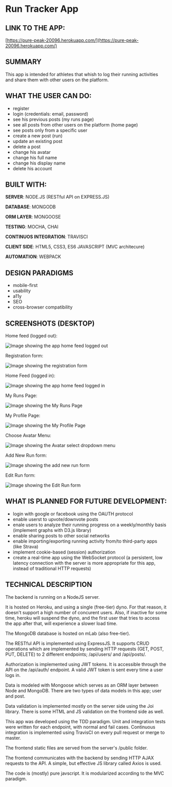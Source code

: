 # Run Tracker App

## LINK TO THE APP:
[https://pure-peak-20096.herokuapp.com/](https://pure-peak-20096.herokuapp.com/)

## SUMMARY
This app is intended for athletes that whish to log their running activities and share them with other users on the platform.

## WHAT THE USER CAN DO:

* register
* login (credentials: email, password)
* see his previous posts (my runs page)
* see all posts from other users on the     platform (home page)
* see posts only from a specific user
* create a new post (run)
* update an existing post
* delete a post
* change his avatar
* change his full name
* change his display name
* delete his account

## BUILT WITH:

**SERVER**: NODE.JS (RESTful API on EXPRESS.JS)

**DATABASE**: MONGODB

**ORM LAYER**: MONGOOSE

**TESTING**: MOCHA, CHAI

**CONTINUOS INTEGRATION**: TRAVISCI

**CLIENT SIDE**: HTML5, CSS3, ES6 JAVASCRIPT (MVC architecure)

**AUTOMATION**: WEBPACK

## DESIGN PARADIGMS

* mobile-first
* usability
* a11y
* SEO
* cross-browser compatibility

## SCREENSHOTS (DESKTOP)

Home feed (logged out):

![Image showing the app home feed logged out](app/public/dist/img/homeFeed1.png "Home feed logged out")

Registration form:

![Image showing the registration form](app/public/dist/img/registerForm.png "Registration form")

Home Feed (logged in):

![Image showing the app home feed logged in](app/public/dist/img/homeFeed2.png "Home feed logged in")

My Runs Page:

![Image showing the My Runs Page](app/public/dist/img/MyRuns.png "My Runs")

My Profile Page:

![Image showing the My Profile Page](app/public/dist/img/myProfileEdit.png "My Profile")

Choose Avatar Menu:

![Image showing the Avatar select dropdown menu](app/public/dist/img/chooseAvatar.png "Choose Avatar")


Add New Run form:

![Image showing the add new run form](app/public/dist/img/addNewRunForm.png "Add New Run form")

Edit Run form:

![Image showing the Edit Run form](app/public/dist/img/editRun.png "Edit Run form")

## WHAT IS PLANNED FOR FUTURE DEVELOPMENT:
* login with google or facebook using the OAUTH protocol
* enable userst to upvote/downvote posts
* enale users to analyze their running progress on a weekly/monthly basis (implement graphs with D3.js library)
* enable sharing posts to other social networks
* enable importing/exporting running activity from/to third-party apps (like Strava)
* implement cookie-based (session) authorization
* create a real-time app using the WebSocket protocol (a persistent, low latency connection with the server is more appropriate for this app, instead of traditional HTTP requests)

## TECHNICAL DESCRIPTION
The backend is running on a NodeJS server. 

It is hosted on Heroku, and using a single (free-tier) dyno. For that reason, it doesn't support a high number of concurent users. Also, if inactive for some time, heroku will suspend the dyno, and the first user that tries to access the app after that, will experience a slower load time. 

The MongoDB database is hosted on mLab (also free-tier). 

The RESTful API is implemented using ExpressJS. It supports CRUD operations which are implemented by sending HTTP requests (GET, POST, PUT, DELETE) to 2 different endpoints; /api/users/ and /api/posts/. 

Authorization is implemented using JWT tokens. It is accessible through the API on the /api/auth/ endpoint. A valid JWT token is sent every time a user logs in.

Data is modeled with Mongoose which serves as an ORM  layer between Node and MongoDB. There are two types of data models in this app; user and post.

Data validation is implemented mostly on the server side using the Joi library. There is some HTML and JS validation on the frontend side as well.

This app was developed using the TDD paradigm. Unit and integration tests were written for each endpoint, with normal and fail cases. Continuous integration is implemented using TravisCI on every pull request or merge to master. 

The frontend static files are served from the server's /public folder.

The frontend communicates with the backend by sending HTTP AJAX requests to the API. A simple, but effective JS library called Axios is used.

The code is (mostly) pure javscript. It is modularized according to the MVC paradigm. 
